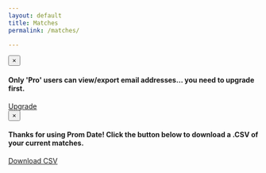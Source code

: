 ```yaml
---
layout: default
title: Matches
permalink: /matches/

---
```

<!-- Upgrade Modal -->
<div class="modal fade" id="upgrade" tabindex="-1" role="dialog" aria-labelledby="#" aria-hidden="true">
  <div class="modal-dialog">
    <div class="modal-content">
      <div class="modal-header">
        <button type="button" class="close" data-dismiss="modal" aria-label="Close"><span aria-hidden="true">&times;</span></button>
      </div>
      <div class="modal-body">
        <h4 id="myModalLabel">Only 'Pro' users can view/export email addresses... you need to upgrade first.</h4>
      </div>
      <div class="modal-footer">
        <a type="button" class="btn btn-primary" href="/users/plan">Upgrade</a>
      </div>
    </div>
  </div>
</div>

<!-- Export Modal -->
<div class="plan-startup---pro modal fade" id="export" tabindex="-1" role="dialog" aria-labelledby="#" aria-hidden="true">
  <div class="modal-dialog">
    <div class="modal-content">
      <div class="modal-header">
        <button type="button" class="close" data-dismiss="modal" aria-label="Close"><span aria-hidden="true">&times;</span></button>
      </div>
      <div class="modal-body">
        <h4 id="myModalLabel">Thanks for using Prom Date! Click the button below to download a .CSV of your current matches.</h4>
      </div>
      <div class="modal-footer">
        <a type="button" class="btn btn-primary" href="/export/matches.csv">Download CSV</a>
      </div>
    </div>
  </div>
</div>


<div class="signed-in" style="display:none;">
<div id="main" class="row">
  <div class="pull-left">
  <div id="match-count" class="btn-circle-sm">
    <span id="match_number">0</span>
    <p>Matches</p>
  </div>
  </div>

  <div class="pull-right plan-startup---pro plan-tester">
    <div style="text-align:center; font-size:1.4em; margin:15px;">
      <a href="#" class="btn btn-success" data-toggle="modal" data-target="#export">Export List</a>
    </div>
  </div>
  <div class="pull-right plan-startup">
    <div style="text-align:center; font-size:1.4em; margin:15px;">
      <a href="#" class="btn btn-success" data-toggle="modal" data-target="#upgrade">Export List</a>
    </div>
  </div>
</div>

<h1 class="post-title">Matches</h1>

Your matches are below. Email addresses become visible and can be exported if you upgrade ($3). Get to work!

<div class="actuals matches-table">
    <ul id="actual_matches">

    </ul>
</div>


<div id="match_template" style="display:none;">


<li class='panel text-left'>
  <div class="row">
    <div class="col-xs-3">
      <img src='%avatar%' class='img-circle avatar'>
    </div>
    <h3 class="text-center col-xs-9">%name%</h3>
  </div>
  <br />
  <div class="row">
    <div class="col-xs-12">
      <ul>
        %tags%
      </ul>
    </div>
  </div>
  <div class="info_block email">
    <h4>Email:</h4>
    <p><a href="#">%email%</a></p>
  </div>

  <div class="info_block">
    <span class="close">x</span>
    <h4>Details:</h4>
    <p>%info%</p>
  </div>
</li>

</div>


<script type="text/javascript">
  bowtie.user.info(function(user){
    if(!user){ return; }

    if(user){
      $('.signed-in').show();
      var promDate = new dmProject("pr_Tl1Eehzg", user);
      promDate.get_actual_matches();


    }
  });
</script>
